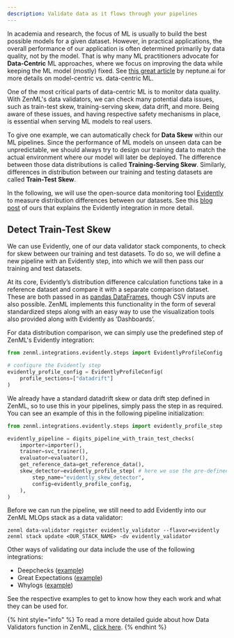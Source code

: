 ```yaml
---
description: Validate data as it flows through your pipelines
---
```


In academia and research, the focus of ML is usually to build the best possible models for a given dataset. However, in practical applications, the overall performance of our application is often determined primarily by data quality, not by the model. That is why many ML practitioners advocate for **Data-Centric** ML approaches, where we focus on improving the data while keeping the ML model (mostly) fixed. See [this great article](https://neptune.ai/blog/data-centric-vs-model-centric-machine-learning) by neptune.ai for more details on model-centric vs. data-centric ML.

One of the most critical parts of data-centric ML is to monitor data quality.
With ZenML's data validators, we
can check many potential data issues, such as train-test skew, training-serving skew, data
drift, and more. Being aware of these issues, and having respective safety
mechanisms in place, is essential when serving ML models to real users.

To give one example, we can automatically check for **Data Skew** within our ML pipelines. Since the performance of ML models on unseen data can be unpredictable, we should always try to design our training data to match the actual environment where our model will later be deployed. The difference between those data distributions is called **Training-Serving Skew**. Similarly, differences in distribution between our training and testing datasets are called **Train-Test Skew**.

In the following, we will use the open-source data monitoring tool
[Evidently](https://evidentlyai.com/) to measure distribution differences
between our datasets. See this [blog
post](https://blog.zenml.io/zenml-loves-evidently/) of ours that explains the
Evidently integration in more detail.

## Detect Train-Test Skew

We can use Evidently, one of our data validator stack components, to check for skew between our training and test datasets. To do so, we will define a new pipeline with an Evidently step, into which we will then pass our training and test datasets.

At its core, Evidently’s distribution difference calculation functions take in a
reference dataset and compare it with a separate comparison dataset. These are
both passed in as [pandas
DataFrames](https://pandas.pydata.org/docs/reference/api/pandas.DataFrame.html),
though CSV inputs are also possible. ZenML implements this functionality in the
form of several standardized steps along with an easy way to use the
visualization tools also provided along with Evidently as ‘Dashboards’.

For data distribution comparison, we can simply use the predefined step of
ZenML's Evidently integration:

```python
from zenml.integrations.evidently.steps import EvidentlyProfileConfig

# configure the Evidently step
evidently_profile_config = EvidentlyProfileConfig(
    profile_sections=["datadrift"]
)
```

We already have a standard datadrift skew or data drift step defined in ZenML,
so to use this in your pipelines, simply pass the step in as required. You can
see an example of this in the following pipeline initialization:

```python
from zenml.integrations.evidently.steps import evidently_profile_step

evidently_pipeline = digits_pipeline_with_train_test_checks(
    importer=importer(),
    trainer=svc_trainer(),
    evaluator=evaluator(),
    get_reference_data=get_reference_data(),
    skew_detector=evidently_profile_step( # here we use the pre-defined step
        step_name="evidently_skew_detector",
        config=evidently_profile_config,
    ),
)
```

Before we can run the pipeline, we still need to add Evidently into our ZenML
MLOps stack as a data validator:

```shell
zenml data-validator register evidently_validator --flavor=evidently
zenml stack update <OUR_STACK_NAME> -dv evidently_validator
```

Other ways of validating our data include the use of the following integrations:

- Deepchecks ([example](https://github.com/zenml-io/zenml/tree/main/examples/deepchecks_data_validation))
- Great Expectations ([example](https://github.com/zenml-io/zenml/tree/main/examples/great_expectations_data_validation))
- Whylogs ([example](https://github.com/zenml-io/zenml/tree/main/examples/whylogs_data_profiling))

See the respective examples to get to know how they each work and what they can
be used for.

{% hint style="info" %}
To read a more detailed guide about how Data Validators function in ZenML,
[click here](../../component-gallery/data-validators/data-validators.md).
{% endhint %}

